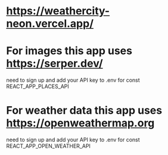 # https://weathercity-neon.vercel.app/

# For images this app uses https://serper.dev/  
need to sign up and add your API key to .env for const REACT_APP_PLACES_API


# For weather data this app uses https://openweathermap.org
need to sign up and add your API key to .env for const REACT_APP_OPEN_WEATHER_API



